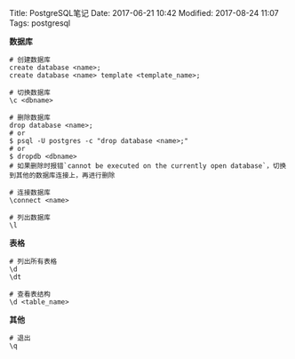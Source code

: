 Title: PostgreSQL笔记
Date: 2017-06-21 10:42
Modified: 2017-08-24 11:07
Tags: postgresql

**数据库**
```
# 创建数据库
create database <name>;
create database <name> template <template_name>;

# 切换数据库
\c <dbname>

# 删除数据库
drop database <name>;
# or
$ psql -U postgres -c "drop database <name>;"
# or
$ dropdb <dbname>
# 如果删除时报错`cannot be executed on the currently open database`，切换到其他的数据库连接上，再进行删除

# 连接数据库
\connect <name>

# 列出数据库
\l
```

**表格**
```
# 列出所有表格
\d 
\dt

# 查看表结构
\d <table_name>
```

**其他**
```
# 退出
\q
```
